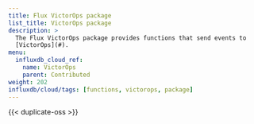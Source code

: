 ```yaml
---
title: Flux VictorOps package
list_title: VictorOps package
description: >
  The Flux VictorOps package provides functions that send events to
  [VictorOps](#).
menu:
  influxdb_cloud_ref:
    name: VictorOps
    parent: Contributed
weight: 202
influxdb/cloud/tags: [functions, victorops, package]
---
```


{{< duplicate-oss >}}
